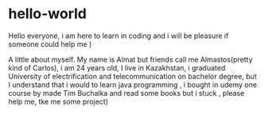 # hello-world
Hello everyone, i am here to learn in coding and i will be pleasure if someone could help me )

A little about myself. My name is Almat but friends call me Almastos(pretty kind of Carlos), i am 24 years old, I live in Kazakhstan, i graduated University of electrification and telecommunication on bachelor degree, but I understand that i would to learn java programming , i bought in udemy one course by made Tim Buchalka and read some books but i stuck , please help me, tke me some project)
